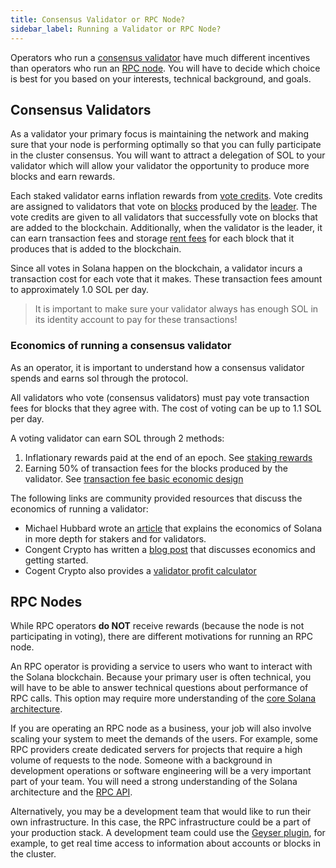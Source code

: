 ```yaml
---
title: Consensus Validator or RPC Node?
sidebar_label: Running a Validator or RPC Node?
---
```


Operators who run a [consensus validator](./what-is-a-validator.md) have much different incentives than operators who run an [RPC node](./what-is-an-rpc-node.md). You will have to decide which choice is best for you based on your interests, technical background, and goals.

## Consensus Validators

As a validator your primary focus is maintaining the network and making sure that your node is performing optimally so that you can fully participate in the cluster consensus. You will want to attract a delegation of SOL to your validator which will allow your validator the opportunity to produce more blocks and earn rewards.

Each staked validator earns inflation rewards from [vote credits](../../terminology.md#vote-credit). Vote credits are assigned to validators that vote on [blocks](../../terminology.md#block) produced by the [leader](../../terminology.md#leader). The vote credits are given to all validators that successfully vote on blocks that are added to the blockchain. Additionally, when the validator is the leader, it can earn transaction fees and storage [rent fees](../../developing/programming-model/accounts.md#rent) for each block that it produces that is added to the blockchain.

Since all votes in Solana happen on the blockchain, a validator incurs a transaction cost for each vote that it makes. These transaction fees amount to approximately 1.0 SOL per day.

> It is important to make sure your validator always has enough SOL in its identity account to pay for these transactions!

### Economics of running a consensus validator

As an operator, it is important to understand how a consensus validator spends and earns sol through the protocol.

All validators who vote (consensus validators) must pay vote transaction fees for blocks that they agree with.  The cost of voting can be up to 1.1 SOL per day.

A voting validator can earn SOL through 2 methods:

1. Inflationary rewards paid at the end of an epoch. See [staking rewards](./../../implemented-proposals/staking-rewards.md)
2. Earning 50% of transaction fees for the blocks produced by the validator.  See [transaction fee basic economic design](../../transaction_fees.md#basic-economic-design)

The following links are community provided resources that discuss the economics of running a validator:

- Michael Hubbard wrote an [article](https://laine-sa.medium.com/solana-staking-rewards-validator-economics-how-does-it-work-6718e4cccc4e) that explains the economics of Solana in more depth for stakers and for validators.
- Congent Crypto has written a [blog post](https://medium.com/@Cogent_Crypto/how-to-become-a-validator-on-solana-9dc4288107b7) that discusses economics and getting started.
- Cogent Crypto also provides a [validator profit calculator](https://cogentcrypto.io/ValidatorProfitCalculator)

## RPC Nodes

While RPC operators **do NOT** receive rewards (because the node is not participating in voting), there are different motivations for running an RPC node.

An RPC operator is providing a service to users who want to interact with the Solana blockchain. Because your primary user is often technical, you will have to be able to answer technical questions about performance of RPC calls. This option may require more understanding of the [core Solana architecture](../../cluster/overview.md).

If you are operating an RPC node as a business, your job will also involve scaling your system to meet the demands of the users. For example, some RPC providers create dedicated servers for projects that require a high volume of requests to the node. Someone with a background in development operations or software engineering will be a very important part of your team. You will need a strong understanding of the Solana architecture and the [RPC API](../../developing/clients/jsonrpc-api.md).

Alternatively, you may be a development team that would like to run their own infrastructure. In this case, the RPC infrastructure could be a part of your production stack. A development team could use the [Geyser plugin](../../developing/plugins/geyser-plugins.md), for example, to get real time access to information about accounts or blocks in the cluster.
